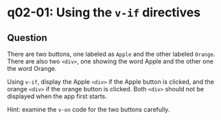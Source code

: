 # q02-01: Using the `v-if` directives

## Question
There are two buttons, one labeled as `Apple` and the other labeled `Orange`. There are also two `<div>`, one showing the word Apple  and the other one the word Orange. 

Using `v-if`, display the Apple `<div>` if the Apple button is clicked, and the orange `<div>` if the orange button is clicked. Both `<div>` should not be displayed when the app first starts.

Hint: examine the `v-on` code for the two buttons carefully.

